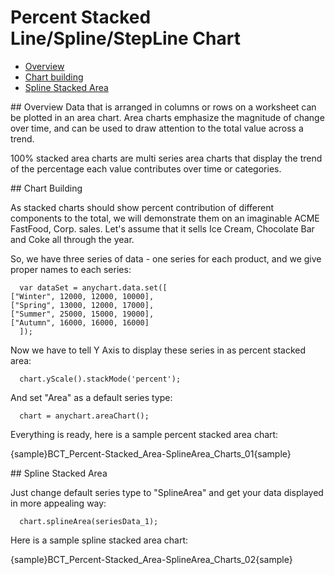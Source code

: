 # Percent Stacked Line/Spline/StepLine Chart

 * [Overview](#overview)
 * [Chart building](#how_to_create_chart)
 * [Spline Stacked Area](#spline-stacked-area)
<!-- * [Adding "%" to axis labels](#percent)-->

<a name="overview"/>
## Overview
Data that is arranged in columns or rows on a worksheet can be plotted in an area chart. Area charts emphasize the magnitude of change over time, and can be used to draw attention to the total value across a trend.

100% stacked area charts are multi series area charts that display the trend of the percentage each value contributes over time or categories.

<a name="how_to_create_chart"/>
## Chart Building

As stacked charts should show percent contribution of different components to the total, we will demonstrate them on an imaginable ACME FastFood, Corp. sales. Let's assume that it sells Ice Cream, Chocolate Bar and Coke all through the year.

So, we have three series of data - one series for each product, and we give proper names to each series:
```
  var dataSet = anychart.data.set([
["Winter", 12000, 12000, 10000],  
["Spring", 13000, 12000, 17000],  
["Summer", 25000, 15000, 19000],  
["Autumn", 16000, 16000, 16000]   
  ]);
```
Now we have to tell Y Axis to display these series in as percent stacked area:
```
  chart.yScale().stackMode('percent');
```
And set "Area" as a default series type:

```
  chart = anychart.areaChart();
```
Everything is ready, here is a sample percent stacked area chart:

{sample}BCT_Percent-Stacked\_Area-SplineArea\_Charts\_01{sample}

<a name="spline-stacked-area"/>
## Spline Stacked Area

Just change default series type to "SplineArea" and get your data displayed in more appealing way:

```
  chart.splineArea(seriesData_1);
```
<!--Also, let's add area tooltips and make them more informative, to that we will change their format:

XML Syntax
XML Code
Plain code
01
<area_series>
02
  <tooltip_settings enabled="true">
03
    <format><![CDATA[{%SeriesName} - {%Value}$ - {%YPercentOfCategory}{numDecimals:2}%]]></format>
04
  </tooltip_settings>
05
</area_series>-->
Here is a sample spline stacked area chart:

{sample}BCT_Percent-Stacked\_Area-SplineArea\_Charts\_02{sample}
<!--
<a name="percent"/>
## Adding "%" to axis labels

If you want to add percent symbol to axis labels - format the axis labels in the following way:

XML Syntax
XML Code
Plain code
01
<axes>
02
  <y_axis>
03
    <labels align="inside">
04
      <format><![CDATA[{%Value}%]]></format>
05
    </labels>
06
    <scale mode="PercentStacked" maximum="100" />
07
  </y_axis>
08
</axes>
Here is a sample stacked area chart with "%" labels, and notice align="inside" in <labels> node - this is an attribute that aligns labels.

Live Sample:  Sample Percent Stacked Area Chart Percent Labels

Current Page Online URL: Percent Stacked Line/Spline/StepLine Chart
-->